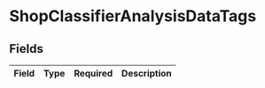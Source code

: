 # ShopClassifierAnalysisDataTags


## Fields

| Field       | Type        | Required    | Description |
| ----------- | ----------- | ----------- | ----------- |